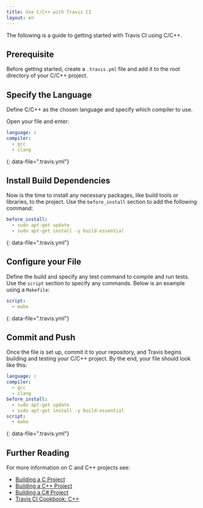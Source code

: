 ```yaml
---
title: Use C/C++ with Travis CI
layout: en
---
```


The following is a guide to getting started with Travis CI using C/C++. 

## Prerequisite
Before getting started, create a `.travis.yml` file and add it to the root directory of your C/C++ project.

## Specify the Language
Define C/C++ as the chosen language and specify which compiler to use.

Open your file and enter:

```yaml
language: c
compiler:
  - gcc
  - clang
```
{: data-file=".travis.yml"}

## Install Build Dependencies
Now is the time to install any necessary packages, like build tools or libraries, to the project. 
Use the `before_install` section to add the following command:

```yaml
before_install:
  - sudo apt-get update
  - sudo apt-get install -y build-essential
```
{: data-file=".travis.yml"}

## Configure your File
Define the build and specify any test command to compile and run tests. 
Use the `script` section to specify any commands. Below is an example using a `Makefile`:
 
```yaml
script:
  - make
```
{: data-file=".travis.yml"}

## Commit and Push
Once the file is set up, commit it to your repository, and Travis begins building and testing your C/C++ project. By the end, your file should look like this:

```yaml
language: c
compiler:
  - gcc
  - clang
before_install:
  - sudo apt-get update
  - sudo apt-get install -y build-essential
script:
  - make
```
{: data-file=".travis.yml"}

## Further Reading
For more information on C and C++ projects see:
* [Building a C Project](/user/languages/c/)
* [Building a C++ Project](/user/languages/cpp/)
* [Building a C# Project](/user/languages/csharp/)
* [Travis CI Cookbook: C++](https://www.youtube.com/watch?v=9rKfaT8Quzs)
